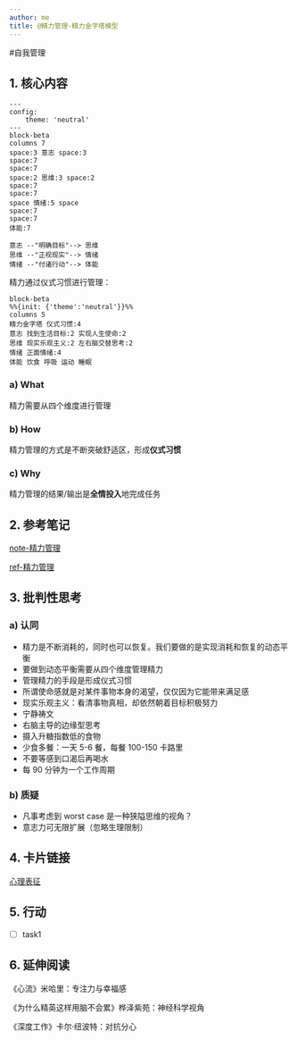 ```yaml
---
author: me
title: @精力管理-精力金字塔模型
---
```

#自我管理

## 1\. 核心内容

```mermaid
---
config:
    theme: 'neutral'
---
block-beta
columns 7
space:3 意志 space:3 
space:7
space:7
space:2 思维:3 space:2 
space:7
space:7
space 情绪:5 space 
space:7
space:7
体能:7 

意志 --"明确目标"--> 思维
思维 --"正视现实"--> 情绪
情绪 --"付诸行动"--> 体能

```

精力通过仪式习惯进行管理：

```mermaid
block-beta
%%{init: {'theme':'neutral'}}%%
columns 5
精力金字塔 仪式习惯:4
意志 找到生活目标:2 实现人生使命:2
思维 现实乐观主义:2 左右脑交替思考:2
情绪 正面情绪:4
体能 饮食 呼吸 运动 睡眠
```

### a) What

精力需要从四个维度进行管理

### b) How

精力管理的方式是不断突破舒适区，形成**仪式习惯**

### c) Why

精力管理的结果/输出是**全情投入**地完成任务

## 2\. 参考笔记

[note-精力管理](/docs/note-%E7%B2%BE%E5%8A%9B%E7%AE%A1%E7%90%86.md "note-精力管理")

[ref-精力管理](/docs/ref-%E7%B2%BE%E5%8A%9B%E7%AE%A1%E7%90%86.md "ref-精力管理")

## 3. 批判性思考

### a) 认同

- 精力是不断消耗的，同时也可以恢复。我们要做的是实现消耗和恢复的动态平衡
- 要做到动态平衡需要从四个维度管理精力
- 管理精力的手段是形成仪式习惯
- 所谓使命感就是对某件事物本身的渴望，仅仅因为它能带来满足感
- 现实乐观主义：看清事物真相，却依然朝着目标积极努力
- 宁静祷文
- 右脑主导的边缘型思考
- 摄入升糖指数低的食物
- 少食多餐：一天 5-6 餐，每餐 100-150 卡路里
- 不要等感到口渴后再喝水
- 每 90 分钟为一个工作周期

### b) 质疑

- 凡事考虑到 worst case 是一种狭隘思维的视角？
- 意志力可无限扩展（忽略生理限制）

## 4. 卡片链接

[心理表征](/docs/card-@%E5%88%BB%E6%84%8F%E7%BB%83%E4%B9%A0-%E5%88%BB%E6%84%8F%E7%BB%83%E4%B9%A0%E6%A8%A1%E5%9E%8B.md "心理表征")

## 5. 行动

- [ ] task1

## 6. 延伸阅读

《心流》米哈里：专注力与幸福感

《为什么精英这样用脑不会累》桦泽紫苑：神经科学视角

《深度工作》卡尔·纽波特：对抗分心